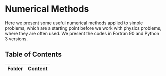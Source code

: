 # Numerical Methods

Here we present some useful numerical methods applied to simple problems, which are a starting point before we work with physics problems, where
they are often used. We present the codes in Fortran 90 and Python 3 versions.

## Table of Contents

<table>
  <thead>
    <tr>
      <th>Folder</th>
      <th>Content</th>
    </tr>
  </thead>
  <tbody>
  </tbody>

</table>
